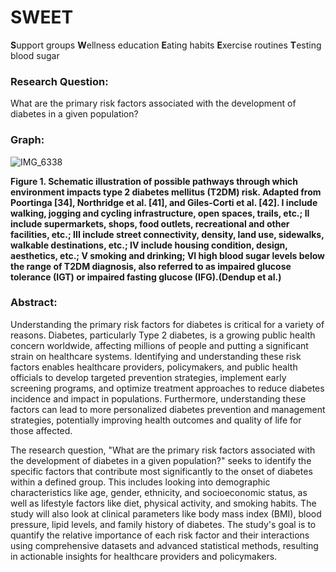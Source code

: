 # SWEET
**S**upport groups **W**ellness education **E**ating habits **E**xercise routines **T**esting blood sugar

### Research Question: 
What are the primary risk factors associated with the development of diabetes in a given population?

### Graph: 

![IMG_6338](https://github.com/jessea100/SWEET/assets/172406481/ff87874d-d793-4d4b-86a9-4feb0fadac21)


**Figure 1. Schematic illustration of possible pathways through which environment impacts type 2 diabetes mellitus (T2DM) risk. Adapted from Poortinga [34], Northridge et al. [41], and Giles-Corti et al. [42]. I include walking, jogging and cycling infrastructure, open spaces, trails, etc.; II include supermarkets, shops, food outlets, recreational and other facilities, etc.; III include street connectivity, density, land use, sidewalks, walkable destinations, etc.; IV include housing condition, design, aesthetics, etc.; V smoking and drinking; VI high blood sugar levels below the range of T2DM diagnosis, also referred to as impaired glucose tolerance (IGT) or impaired fasting glucose (IFG).(Dendup et al.)**

### Abstract: 
Understanding the primary risk factors for diabetes is critical for a variety of reasons. Diabetes, particularly Type 2 diabetes, is a growing public health concern worldwide, affecting millions of people and putting a significant strain on healthcare systems. Identifying and understanding these risk factors enables healthcare providers, policymakers, and public health officials to develop targeted prevention strategies, implement early screening programs, and optimize treatment approaches to reduce diabetes incidence and impact in populations. Furthermore, understanding these factors can lead to more personalized diabetes prevention and management strategies, potentially improving health outcomes and quality of life for those affected.

The research question, "What are the primary risk factors associated with the development of diabetes in a given population?" seeks to identify the specific factors that contribute most significantly to the onset of diabetes within a defined group. This includes looking into demographic characteristics like age, gender, ethnicity, and socioeconomic status, as well as lifestyle factors like diet, physical activity, and smoking habits. The study will also look at clinical parameters like body mass index (BMI), blood pressure, lipid levels, and family history of diabetes. The study's goal is to quantify the relative importance of each risk factor and their interactions using comprehensive datasets and advanced statistical methods, resulting in actionable insights for healthcare providers and policymakers.







